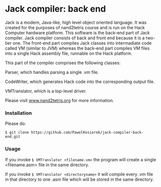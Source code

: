 # Jack compiler: back end
Jack is a modern, Java-like, high level object oriented language. It was created for the purposes of nand2tetris course and is run on the Hack Computer hardware platform. This software is the back-end part of Jack compiler. Jack compiler consists of back and front end because it is a two-tier one. The front-end part compiles Jack classes into intermadiate code called VM (similar to JVM) whereas the back-end part compiles VM files into a single Hack assembly file, runnable on the Hack platform.

This part of the compiler comprises the following classes:

Parser, which handles parsing a single .vm file.

CodeWriter, which generates Hack code into the corresponding output file.

VMTranslator, which is a top-level driver.

Please visit www.nand2tetris.org for more information.

### Installation

Please do:

`$ git clone https://github.com/PawelKosiorek/jack-compiler-back-end.git`

### Usage

If you invoke `$ VMTranslator <filename.vm>` the program will create a single <filename.asm> file in the same directory.

If you invoke `$ VMTranslator <directoryname>` it will compile every .vm file in that directory to one .asm file which will be stored in the same directory.
